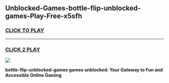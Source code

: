 
## Unblocked-Games-bottle-flip-unblocked-games-Play-Free-x5sfh
<h3>
<a href="https://premium76.site?title=bottle-flip-unblocked-games&ref=09A">CLICK TO PLAY</a></h3>
<hr>

<h3>
<a href="https://premium76.site?title=bottle-flip-unblocked-games&ref=09A">CLICK 2 PLAY</a>
  
</h3>

<a href="https://premium76.site?title=bottle-flip-unblocked-games&ref=09A"><img src="https://clearcache.store/games.png"></a>


**bottle-flip-unblocked-games games unblocked: Your Gateway to Fun and Accessible Online Gaming**
